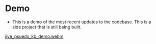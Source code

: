 # Demo 
- This is a demo of the most recent updates to the codebase. This is a side project that is still being built.

[jive_psuedo_kb_demo.webm](https://github.com/user-attachments/assets/debb214c-2811-4bcc-af6d-a370465ac61c)

